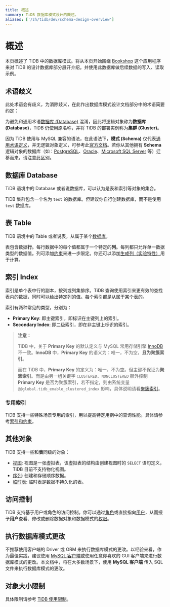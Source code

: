 ```yaml
---
title: 概述
summary: TiDB 数据库模式设计的概述。
aliases: ['/zh/tidb/dev/schema-design-overview']
---
```


# 概述

本页概述了 TiDB 中的数据库模式。将从本页开始围绕 [Bookshop](/develop/dev-guide-bookshop-schema-design.md) 这个应用程序来对 TiDB 的设计数据库部分展开介绍。并使用此数据库做后续数据的写入、读取示例。

## 术语歧义

此处术语会有歧义，为消除歧义，在此作出数据库模式设计文档部分中的术语简要约定：

为避免和通用术语[数据库 (Database)](https://en.wikipedia.org/wiki/Database) 混淆，因此将逻辑对象称为**数据库 (Database)**，TiDB 仍使用原名称，并将 TiDB 的部署实例称为**集群 (Cluster)**。

因为 TiDB 使用与 MySQL 兼容的语法，在此语法下，**模式 (Schema)** 仅代表[通用术语定义](https://en.wiktionary.org/wiki/schema)，并无逻辑对象定义，可参考此[官方文档](https://dev.mysql.com/doc/refman/8.0/en/create-database.html)。若你从其他拥有 **Schema** 逻辑对象的数据库（如：[PostgreSQL](https://www.postgresql.org/docs/current/ddl-schemas.html)、[Oracle](https://docs.oracle.com/en/database/oracle/oracle-database/21/tdddg/creating-managing-schema-objects.html)、[Microsoft SQL Server](https://docs.microsoft.com/en-us/sql/relational-databases/security/authentication-access/create-a-database-schema?view=sql-server-ver15) 等）迁移而来，请注意此区别。

## 数据库 Database

TiDB 语境中的 Database 或者说数据库，可以认为是表和索引等对象的集合。

TiDB 集群包含一个名为 `test` 的数据库。但建议你自行创建数据库，而不是使用 `test` 数据库。

## 表 Table

TiDB 语境中的 Table 或者说表，从属于某个[数据库](#数据库-database)。

表包含数据**行**。每行数据中的每个值都属于一个特定的**列**。每列都只允许单一数据类型的数据值。列可添加[约束](/constraints.md)来进一步限定。你还可以添加[生成列（实验特性）](/generated-columns.md)用于计算。

## 索引 Index

索引是单个表中行的副本，按列或列集排序。TiDB 查询使用索引来更有效的查找表内的数据，同时可以给出特定列的值。每个索引都是从属于某个[表](#表-table)的。

索引有两种常见的类型，分别为：

- **Primary Key**: 即主键索引，即标识在主键列上的索引。
- **Secondary Index**: 即二级索引，即在非主键上标识的索引。

> **注意：**
>
> TiDB 中，关于 **Primary Key** 的默认定义与 MySQL 常用存储引擎 [InnoDB](https://mariadb.com/kb/en/innodb/) 不一致。**InnoDB** 中，**Primary Key** 的语义为：唯一，不为空，**且为聚簇索引**。
>
> 而在 TiDB 中，**Primary Key** 的定义为：唯一，不为空。但主键不保证为**聚簇索引**。而是由另一组关键字 `CLUSTERED`、`NONCLUSTERED` 额外控制 **Primary Key** 是否为聚簇索引，若不指定，则由系统变量 `@@global.tidb_enable_clustered_index` 影响，具体说明请看[聚簇索引](/clustered-indexes.md)。

### 专用索引

TiDB 支持一些特殊场景专用的索引，用以提高特定用例中的查询性能。具体请参考[索引和约束](/basic-features.md#索引和约束)。

## 其他对象

TiDB 支持一些和**表**同级的对象：

- [视图](/views.md): 视图是一张虚拟表，该虚拟表的结构由创建视图时的 `SELECT` 语句定义，TiDB 目前不支持物化视图。
- [序列](/sql-statements/sql-statement-create-sequence.md): 创建和存储顺序数据。
- [临时表](/temporary-tables.md): 临时表是数据不持久化的表。

## 访问控制

TiDB 支持基于用户或角色的访问控制。你可以通过[角色](/role-based-access-control.md)或直接指向[用户](/user-account-management.md)，从而授予**用户**查看、修改或删除数据对象和数据模式的[权限](/privilege-management.md)。

## 执行数据库模式更改

不推荐使用客户端的 Driver 或 ORM 来执行数据库模式的更改。以经验来看，作为最佳实践，建议使用 [MySQL 客户端](https://dev.mysql.com/doc/refman/8.0/en/mysql.html)或使用任意你喜欢的 GUI 客户端来进行数据库模式的更改。本文档中，将在大多数场景下，使用 **MySQL 客户端** 传入 SQL 文件来执行数据库模式的更改。

## 对象大小限制

具体限制请参考 [TiDB 使用限制](/tidb-limitations.md)。
